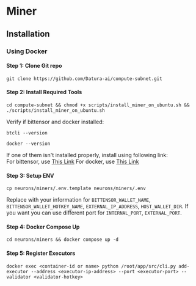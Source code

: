# Miner

## Installation

### Using Docker

#### Step 1: Clone Git repo

```
git clone https://github.com/Datura-ai/compute-subnet.git
```

#### Step 2: Install Required Tools

```
cd compute-subnet && chmod +x scripts/install_miner_on_ubuntu.sh && ./scripts/install_miner_on_ubuntu.sh
```

Verify if bittensor and docker installed: 
```
btcli --version
```

```
docker --version
```

If one of them isn't installed properly, install using following link:     
For bittensor, use [This Link](https://github.com/opentensor/bittensor/blob/master/README.md#install-bittensor-sdk)
For docker, use [This Link](https://docs.docker.com/engine/install/)

#### Step 3: Setup ENV
```
cp neurons/miners/.env.template neurons/miners/.env
```

Replace with your information for `BITTENSOR_WALLET_NAME`, `BITTENSOR_WALLET_HOTKEY_NAME`, `EXTERNAL_IP_ADDRESS`, `HOST_WALLET_DIR`.
If you want you can use different port for `INTERNAL_PORT`, `EXTERNAL_PORT`.

#### Step 4: Docker Compose Up

```
cd neurons/miners && docker compose up -d
```

#### Step 5: Register Executors


```shell
docker exec <container-id or name> python /root/app/src/cli.py add-executor --address <executor-ip-address> --port <executor-port> --validator <validator-hotkey>
```
